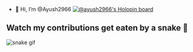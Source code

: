 - 👋 Hi, I’m @Ayush2966
[![@ayush2966's Holopin board](https://holopin.me/ayush2966)](https://holopin.io/@ayush2966)
## Watch my contributions get eaten by a snake 🐍
![snake gif](https://github.com/tanyarajhans/Actions/blob/output/github-contribution-grid-snake.svg)

<!---
Ayush2966/Ayush2966 is a ✨ special ✨ repository because its `README.md` (this file) appears on your GitHub profile.
You can click the Preview link to take a look at your changes.
--->
